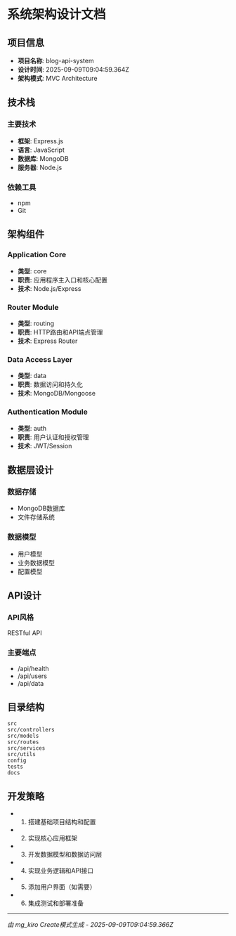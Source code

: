 # 系统架构设计文档

## 项目信息
- **项目名称**: blog-api-system
- **设计时间**: 2025-09-09T09:04:59.364Z
- **架构模式**: MVC Architecture

## 技术栈
### 主要技术
- **框架**: Express.js
- **语言**: JavaScript
- **数据库**: MongoDB
- **服务器**: Node.js

### 依赖工具
- npm
- Git

## 架构组件
### Application Core
- **类型**: core
- **职责**: 应用程序主入口和核心配置
- **技术**: Node.js/Express

### Router Module
- **类型**: routing
- **职责**: HTTP路由和API端点管理
- **技术**: Express Router

### Data Access Layer
- **类型**: data
- **职责**: 数据访问和持久化
- **技术**: MongoDB/Mongoose

### Authentication Module
- **类型**: auth
- **职责**: 用户认证和授权管理
- **技术**: JWT/Session

## 数据层设计
### 数据存储
- MongoDB数据库
- 文件存储系统

### 数据模型
- 用户模型
- 业务数据模型
- 配置模型

## API设计
### API风格
RESTful API

### 主要端点
- /api/health
- /api/users
- /api/data

## 目录结构
```
src
src/controllers
src/models
src/routes
src/services
src/utils
config
tests
docs
```

## 开发策略
- 1. 搭建基础项目结构和配置
- 2. 实现核心应用框架
- 3. 开发数据模型和数据访问层
- 4. 实现业务逻辑和API接口
- 5. 添加用户界面（如需要）
- 6. 集成测试和部署准备

---
*由 mg_kiro Create模式生成 - 2025-09-09T09:04:59.366Z*
